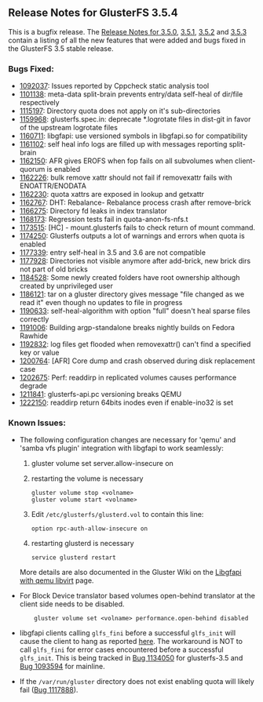 ## Release Notes for GlusterFS 3.5.4

This is a bugfix release. The [Release Notes for 3.5.0](./3.5.0.md),
[3.5.1](./3.5.1.md), [3.5.2](./3.5.2.md) and [3.5.3](./3.5.3.md) contain a listing of
all the new features that were added and bugs fixed in the GlusterFS 3.5 stable
release.

### Bugs Fixed:

- [1092037](https://bugzilla.redhat.com/1092037): Issues reported by Cppcheck static analysis tool
- [1101138](https://bugzilla.redhat.com/1101138): meta-data split-brain prevents entry/data self-heal of dir/file respectively
- [1115197](https://bugzilla.redhat.com/1115197): Directory quota does not apply on it's sub-directories
- [1159968](https://bugzilla.redhat.com/1159968): glusterfs.spec.in: deprecate *.logrotate files in dist-git in favor of the upstream logrotate files
- [1160711](https://bugzilla.redhat.com/1160711): libgfapi: use versioned symbols in libgfapi.so for compatibility
- [1161102](https://bugzilla.redhat.com/1161102): self heal info logs are filled up with messages reporting split-brain
- [1162150](https://bugzilla.redhat.com/1162150): AFR gives EROFS when fop fails on all subvolumes when client-quorum is enabled
- [1162226](https://bugzilla.redhat.com/1162226): bulk remove xattr should not fail if removexattr fails with ENOATTR/ENODATA
- [1162230](https://bugzilla.redhat.com/1162230): quota xattrs are exposed in lookup and getxattr
- [1162767](https://bugzilla.redhat.com/1162767): DHT: Rebalance- Rebalance process crash after remove-brick
- [1166275](https://bugzilla.redhat.com/1166275): Directory fd leaks in index translator
- [1168173](https://bugzilla.redhat.com/1168173): Regression tests fail in quota-anon-fs-nfs.t
- [1173515](https://bugzilla.redhat.com/1173515): [HC] - mount.glusterfs fails to check return of mount command.
- [1174250](https://bugzilla.redhat.com/1174250): Glusterfs outputs a lot of warnings and errors when quota is enabled
- [1177339](https://bugzilla.redhat.com/1177339): entry self-heal in 3.5 and 3.6 are not compatible
- [1177928](https://bugzilla.redhat.com/1177928): Directories not visible anymore after add-brick, new brick dirs not part of old bricks
- [1184528](https://bugzilla.redhat.com/1184528): Some newly created folders have root ownership although created by unprivileged user
- [1186121](https://bugzilla.redhat.com/1186121): tar on a gluster directory gives message "file changed as we read it" even though no updates to file in progress
- [1190633](https://bugzilla.redhat.com/1190633): self-heal-algorithm with option "full" doesn't heal sparse files correctly
- [1191006](https://bugzilla.redhat.com/1191006): Building argp-standalone breaks nightly builds on Fedora Rawhide
- [1192832](https://bugzilla.redhat.com/1192832): log files get flooded when removexattr() can't find a specified key or value
- [1200764](https://bugzilla.redhat.com/1200764): [AFR] Core dump and  crash observed during disk replacement case
- [1202675](https://bugzilla.redhat.com/1202675): Perf:  readdirp in replicated volumes causes performance degrade
- [1211841](https://bugzilla.redhat.com/1211841): glusterfs-api.pc versioning breaks QEMU
- [1222150](https://bugzilla.redhat.com/1222150): readdirp return 64bits inodes even if enable-ino32 is set

### Known Issues:

- The following configuration changes are necessary for 'qemu' and 'samba vfs
  plugin' integration with libgfapi to work seamlessly:

   1. gluster volume set <volname> server.allow-insecure on
   2. restarting the volume is necessary

       ~~~
       gluster volume stop <volname>
       gluster volume start <volname>
       ~~~

   3. Edit `/etc/glusterfs/glusterd.vol` to contain this line:

       ~~~
       option rpc-auth-allow-insecure on
       ~~~

   4. restarting glusterd is necessary

       ~~~
       service glusterd restart
       ~~~

   More details are also documented in the Gluster Wiki on the [Libgfapi with qemu libvirt](https://github.com/gluster/glusterfs-specs/blob/master/done/GlusterFS%203.5/libgfapi%20with%20qemu%20libvirt.md) page.

- For Block Device translator based volumes open-behind translator at the
  client side needs to be disabled.

          gluster volume set <volname> performance.open-behind disabled


- libgfapi clients calling `glfs_fini` before a successful `glfs_init` will cause the client to
  hang as reported [here](http://lists.gnu.org/archive/html/gluster-devel/2014-04/msg00179.html).
  The workaround is NOT to call `glfs_fini` for error cases encountered before a successful
  `glfs_init`. This is being tracked in [Bug 1134050](https://bugzilla.redhat.com/1134050) for
  glusterfs-3.5 and [Bug 1093594](https://bugzilla.redhat.com/1093594) for mainline.

- If the `/var/run/gluster` directory does not exist enabling quota will likely
  fail ([Bug 1117888](https://bugzilla.redhat.com/show_bug.cgi?id=1117888)).
